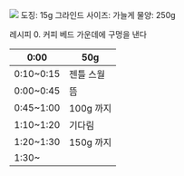 ![](https://youtu.be/1oB1oDrDkHM?si=MIJppXpOKvU1bj5f)
도징: 15g
그라인드 사이즈: 가늘게
물양: 250g

레시피
0. 커피 베드 가운데에 구멍을 낸다

| 0:00      | 50g     |
| --------- | ------- |
| 0:10~0:15 | 젠틀 스월   |
| 0:00~0:45 | 뜸       |
| 0:45~1:00 | 100g 까지 |
| 1:10~1:20 | 기다림     |
| 1:20~1:30 | 150g 까지 |
| 1:30~     |         |
